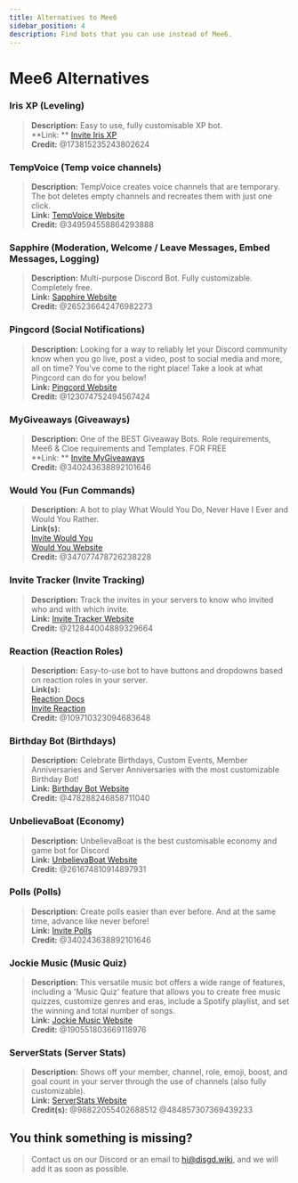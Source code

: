 ```yaml
---
title: Alternatives to Mee6
sidebar_position: 4
description: Find bots that you can use instead of Mee6.
---
```


# Mee6 Alternatives

### Iris XP (Leveling)

> **Description:** Easy to use, fully customisable XP bot.  <br/>
**Link:
** [Invite Iris XP](https://discord.com/oauth2/authorize?client_id=910631134742851644&permissions=268699648&scope=bot%20applications.commands)  <br/>
**Credit:** @173815235243802624

### TempVoice (Temp voice channels)

> **Description:** TempVoice creates voice channels that are temporary. The bot deletes empty channels and recreates
> them with just one click. <br/>
**Link:**  [TempVoice Website](https://tempvoice.xyz/)  <br/>
**Credit:** @349594558864293888

### Sapphire (Moderation, Welcome / Leave Messages, Embed Messages, Logging)

> **Description:** Multi-purpose Discord Bot. Fully customizable. Completely free. <br/>
**Link:**  [Sapphire Website](https://sapph.xyz/)  <br/>
**Credit:** @265236642476982273

### Pingcord (Social Notifications)

> **Description:** Looking for a way to reliably let your Discord community know when you go live, post a video, post to
> social media and more, all on time? You've come to the right place! Take a look at what Pingcord can do for you
> below! <br/>
**Link:**  [Pingcord Website](https://pingcord.xyz)  <br/>
**Credit:** @123074752494567424

### MyGiveaways (Giveaways)

> **Description:** One of the BEST Giveaway Bots. Role requirements, Mee6 & Cloe requirements and Templates. FOR
> FREE   <br/>
**Link:
** [Invite MyGiveaways](https://discord.com/api/oauth2/authorize?client_id=1052574339662348328&permissions=314368&scope=bot%20applications.commands)   <br/>
**Credit:** @340243638892101646

### Would You (Fun Commands)

> **Description:** A bot to play What Would You Do, Never Have I Ever and Would You Rather.  <br/>
**Link(s):**  <br/>
[Invite Would You](https://discord.com/oauth2/authorize?client_id=981649513427111957&permissions=275415247936&scope=bot%20applications.commands)  <br/>
[Would You Website](https://wouldyoubot.gg/)  <br/>
**Credit:** @347077478726238228

### Invite Tracker (Invite Tracking)

> **Description:** Track the invites in your servers to know who invited who and with which invite.  <br/>
**Link:** [Invite Tracker Website](https://invite-tracker.com/)  <br/>
**Credit:** @212844004889329664

### Reaction (Reaction Roles)

> **Description:** Easy-to-use bot to have buttons and dropdowns based on reaction roles in your server.  <br/>
**Link(s):** <br/>
[Reaction Docs](https://rr.auttaja.io/)  <br/>
[Invite Reaction](https://discord.com/oauth2/authorize?client_id=700070794444669039&scope=bot%20applications.commands%20identify&permissions=268451840&response_type=code)  <br/>
**Credit:** @109710323094683648

### Birthday Bot (Birthdays)

> **Description:** Celebrate Birthdays, Custom Events, Member Anniversaries and Server Anniversaries with the most customizable Birthday Bot!  <br/>
**Link:** [Birthday Bot Website](https://birthdaybot.scottbucher.dev/)  <br/>
**Credit:** @478288246858711040

### UnbelievaBoat (Economy)

> **Description:** UnbelievaBoat is the best customisable economy and game bot for Discord  <br/>
**Link:** [UnbelievaBoat Website](https://unbelievaboat.com/)  <br/>
**Credit:** @261674810914897931

### Polls (Polls)

> **Description:** Create polls easier than ever before. And at the same time, advance like never before!  <br/>
**Link:** [Invite Polls](https://discord.com/api/oauth2/authorize?client_id=1133835522113024151&permissions=18013093227520&redirect_uri=https%3A%2F%2Fpolls.sattler.dev%2Fprivacy-and-tos%3Futm_source%3Ddiscord-app-invite&response_type=code&scope=identify%20applications.commands%20bot)  <br/>
**Credit:** @340243638892101646

### Jockie Music (Music Quiz)

> **Description:** This versatile music bot offers a wide range of features, including a 'Music Quiz' feature that allows you to create free music quizzes, customize genres and eras, include a Spotify playlist, and set the winning and total number of songs.  <br/>
**Link:** [Jockie Music Website](https://www.jockiemusic.com/)  <br/>
**Credit:** @190551803669118976

### ServerStats (Server Stats)

> **Description:**  Shows off your member, channel, role, emoji, boost, and goal count in your server through the use of channels (also fully customizable).  <br/>
**Link:** [ServerStats Website](https://serverstatsbot.com/)  <br/>
**Credit(s):** @98822055402688512 @484857307369439233

## You think something is missing?

> Contact us on our Discord or an email to hi@disgd.wiki, and we will add it as soon as possible.
